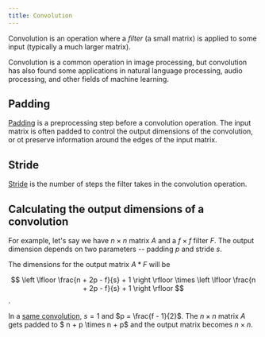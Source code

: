 ```yaml
---
title: Convolution
---
```

Convolution is an operation where a *filter* (a small matrix) is applied
to some input (typically a much larger matrix).

Convolution is a common operation in image processing, but convolution
has also found some applications in natural language processing, audio
processing, and other fields of machine learning.

## Padding
[Padding][1] is a preprocessing step before a
convolution operation. The input matrix is often padded to control
the output dimensions of the convolution, or ot preserve information
around the edges of the input matrix.

## Stride
[Stride][2] is the number of steps the filter
takes in the convolution operation. 

## Calculating the output dimensions of a convolution
For example, let's say we have $n \times n$ matrix $A$ and a
$f \times f$ filter $F$. The output dimension depends on two parameters -- padding $p$ and stride $s$.

The dimensions for the output matrix $A * F$ will be

$$
\left \lfloor \frac{n + 2p - f}{s} + 1 \right \rfloor \times
\left \lfloor \frac{n + 2p - f}{s} + 1 \right \rfloor
$$.

In a [same convolution][3], $s = 1$ and $p = \frac{f - 1}{2}$.
The $n \times n$ matrix $A$ gets padded to $ n + p \times n + p$
and the output matrix becomes $n \times n$.

[1]: /terms/padding-convolution/
[2]: /terms/stride-convolution/
[3]: /terms/same-convolution/

